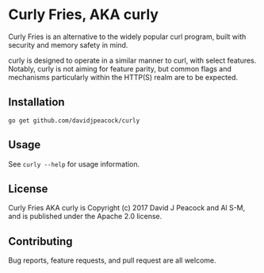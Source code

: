 # Curly Fries, AKA curly

Curly Fries is an alternative to the widely popular curl program, built with
security and memory safety in mind.

curly is designed to operate in a similar manner to curl, with select features.
Notably, curly is not aiming for feature parity, but common flags and mechanisms
particularly within the HTTP(S) realm are to be expected.

## Installation

`go get github.com/davidjpeacock/curly`

## Usage

See `curly --help` for usage information.

## License

Curly Fries AKA curly is Copyright (c) 2017 David J Peacock and Al S-M, and
is published under the Apache 2.0 license.

## Contributing

Bug reports, feature requests, and pull request are all welcome.
